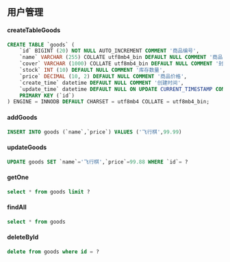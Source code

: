 ## 用户管理

#### createTableGoods
```sql
CREATE TABLE `goods` (
	`id` BIGINT (20) NOT NULL AUTO_INCREMENT COMMENT '商品编号',
	`name` VARCHAR (255) COLLATE utf8mb4_bin DEFAULT NULL COMMENT '商品名称',
	`cover` VARCHAR (1000) COLLATE utf8mb4_bin DEFAULT NULL COMMENT '封面',
	`stock` INT (10) DEFAULT NULL COMMENT '库存数量',
	`price` DECIMAL (10, 2) DEFAULT NULL COMMENT '商品价格',
	`create_time` datetime DEFAULT NULL COMMENT '创建时间',
	`update_time` datetime DEFAULT NULL ON UPDATE CURRENT_TIMESTAMP COMMENT '更新时间',
	PRIMARY KEY (`id`)
) ENGINE = INNODB DEFAULT CHARSET = utf8mb4 COLLATE = utf8mb4_bin;
```
#### addGoods
```sql
INSERT INTO goods (`name`,`price`) VALUES ('飞行棋',99.99)
```
#### updateGoods
```sql
UPDATE goods SET `name`='飞行棋',`price`=99.88 WHERE `id`= ?
```
#### getOne
```sql
select * from goods limit ?
```
#### findAll
```sql
select * from goods
```
#### deleteById
```sql
delete from goods where id = ?
```